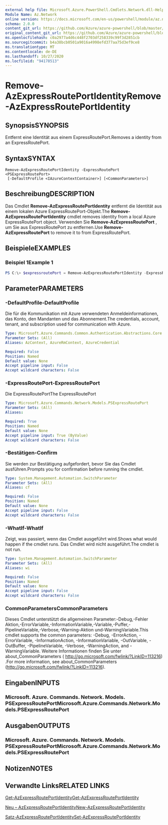 ```yaml
---
external help file: Microsoft.Azure.PowerShell.Cmdlets.Network.dll-Help.xml
Module Name: Az.Network
online version: https://docs.microsoft.com/en-us/powershell/module/az.network/remove-azexpressrouteportidentity
schema: 2.0.0
content_git_url: https://github.com/Azure/azure-powershell/blob/master/src/Network/Network/help/Remove-AzExpressRoutePortIdentity.md
original_content_git_url: https://github.com/Azure/azure-powershell/blob/master/src/Network/Network/help/Remove-AzExpressRoutePortIdentity.md
ms.openlocfilehash: c0a2977a4d6c448f2703df258339c99f3d2851cb
ms.sourcegitcommit: b4a38bcb0501a9016a4998efd377aa75d3ef9ce8
ms.translationtype: MT
ms.contentlocale: de-DE
ms.lasthandoff: 10/27/2020
ms.locfileid: "94178513"
---
```

# <span data-ttu-id="8f9fa-101">Remove-AzExpressRoutePortIdentity</span><span class="sxs-lookup"><span data-stu-id="8f9fa-101">Remove-AzExpressRoutePortIdentity</span></span>

## <span data-ttu-id="8f9fa-102">Synopsis</span><span class="sxs-lookup"><span data-stu-id="8f9fa-102">SYNOPSIS</span></span>
<span data-ttu-id="8f9fa-103">Entfernt eine Identität aus einem ExpressRoutePort.</span><span class="sxs-lookup"><span data-stu-id="8f9fa-103">Removes a identity from an ExpressRoutePort.</span></span>

## <span data-ttu-id="8f9fa-104">Syntax</span><span class="sxs-lookup"><span data-stu-id="8f9fa-104">SYNTAX</span></span>

```
Remove-AzExpressRoutePortIdentity -ExpressRoutePort <PSExpressRoutePort>
 [-DefaultProfile <IAzureContextContainer>] [<CommonParameters>]
```

## <span data-ttu-id="8f9fa-105">Beschreibung</span><span class="sxs-lookup"><span data-stu-id="8f9fa-105">DESCRIPTION</span></span>
<span data-ttu-id="8f9fa-106">Das Cmdlet **Remove-AzExpressRoutePortIdentity** entfernt die Identität aus einem lokalen Azure ExpressRoutePort-Objekt.</span><span class="sxs-lookup"><span data-stu-id="8f9fa-106">The **Remove-AzExpressRoutePortIdentity** cmdlet removes identity from a local Azure ExpressRoutePort object.</span></span> <span data-ttu-id="8f9fa-107">Verwenden Sie **Remove-AzExpressRoutePort** , um Sie aus ExpressRoutePort zu entfernen.</span><span class="sxs-lookup"><span data-stu-id="8f9fa-107">Use **Remove-AzExpressRoutePort** to remove it to from ExpressRoutePort.</span></span>

## <span data-ttu-id="8f9fa-108">Beispiele</span><span class="sxs-lookup"><span data-stu-id="8f9fa-108">EXAMPLES</span></span>

### <span data-ttu-id="8f9fa-109">Beispiel 1</span><span class="sxs-lookup"><span data-stu-id="8f9fa-109">Example 1</span></span>
```powershell
PS C:\> $expressroutePort = Remove-AzExpressRoutePortIdentity -ExpressRoutePort $expressroutePort
```

## <span data-ttu-id="8f9fa-110">Parameter</span><span class="sxs-lookup"><span data-stu-id="8f9fa-110">PARAMETERS</span></span>

### <span data-ttu-id="8f9fa-111">-DefaultProfile</span><span class="sxs-lookup"><span data-stu-id="8f9fa-111">-DefaultProfile</span></span>
<span data-ttu-id="8f9fa-112">Die für die Kommunikation mit Azure verwendeten Anmeldeinformationen, das Konto, den Mandanten und das Abonnement.</span><span class="sxs-lookup"><span data-stu-id="8f9fa-112">The credentials, account, tenant, and subscription used for communication with Azure.</span></span>

```yaml
Type: Microsoft.Azure.Commands.Common.Authentication.Abstractions.Core.IAzureContextContainer
Parameter Sets: (All)
Aliases: AzContext, AzureRmContext, AzureCredential

Required: False
Position: Named
Default value: None
Accept pipeline input: False
Accept wildcard characters: False
```

### <span data-ttu-id="8f9fa-113">-ExpressRoutePort</span><span class="sxs-lookup"><span data-stu-id="8f9fa-113">-ExpressRoutePort</span></span>
<span data-ttu-id="8f9fa-114">Die ExpressRoutePort</span><span class="sxs-lookup"><span data-stu-id="8f9fa-114">The ExpressRoutePort</span></span>

```yaml
Type: Microsoft.Azure.Commands.Network.Models.PSExpressRoutePort
Parameter Sets: (All)
Aliases:

Required: True
Position: Named
Default value: None
Accept pipeline input: True (ByValue)
Accept wildcard characters: False
```

### <span data-ttu-id="8f9fa-115">-Bestätigen</span><span class="sxs-lookup"><span data-stu-id="8f9fa-115">-Confirm</span></span>
<span data-ttu-id="8f9fa-116">Sie werden zur Bestätigung aufgefordert, bevor Sie das Cmdlet ausführen.</span><span class="sxs-lookup"><span data-stu-id="8f9fa-116">Prompts you for confirmation before running the cmdlet.</span></span>

```yaml
Type: System.Management.Automation.SwitchParameter
Parameter Sets: (All)
Aliases: cf

Required: False
Position: Named
Default value: None
Accept pipeline input: False
Accept wildcard characters: False
```

### <span data-ttu-id="8f9fa-117">-WhatIf</span><span class="sxs-lookup"><span data-stu-id="8f9fa-117">-WhatIf</span></span>
<span data-ttu-id="8f9fa-118">Zeigt, was passiert, wenn das Cmdlet ausgeführt wird.</span><span class="sxs-lookup"><span data-stu-id="8f9fa-118">Shows what would happen if the cmdlet runs.</span></span>
<span data-ttu-id="8f9fa-119">Das Cmdlet wird nicht ausgeführt.</span><span class="sxs-lookup"><span data-stu-id="8f9fa-119">The cmdlet is not run.</span></span>

```yaml
Type: System.Management.Automation.SwitchParameter
Parameter Sets: (All)
Aliases: wi

Required: False
Position: Named
Default value: None
Accept pipeline input: False
Accept wildcard characters: False
```

### <span data-ttu-id="8f9fa-120">CommonParameters</span><span class="sxs-lookup"><span data-stu-id="8f9fa-120">CommonParameters</span></span>
<span data-ttu-id="8f9fa-121">Dieses Cmdlet unterstützt die allgemeinen Parameter:-Debug,-Fehler Aktion,-ErrorVariable,-InformationVariable,-Variable,-Puffer,-PipelineVariable,-Verbose,-Warning-Aktion und-WarningVariable.</span><span class="sxs-lookup"><span data-stu-id="8f9fa-121">This cmdlet supports the common parameters: -Debug, -ErrorAction, -ErrorVariable, -InformationAction, -InformationVariable, -OutVariable, -OutBuffer, -PipelineVariable, -Verbose, -WarningAction, and -WarningVariable.</span></span> <span data-ttu-id="8f9fa-122">Weitere Informationen finden Sie unter about_CommonParameters ( http://go.microsoft.com/fwlink/?LinkID=113216) .</span><span class="sxs-lookup"><span data-stu-id="8f9fa-122">For more information, see about_CommonParameters (http://go.microsoft.com/fwlink/?LinkID=113216).</span></span>


## <span data-ttu-id="8f9fa-123">Eingaben</span><span class="sxs-lookup"><span data-stu-id="8f9fa-123">INPUTS</span></span>

### <span data-ttu-id="8f9fa-124">Microsoft. Azure. Commands. Network. Models. PSExpressRoutePort</span><span class="sxs-lookup"><span data-stu-id="8f9fa-124">Microsoft.Azure.Commands.Network.Models.PSExpressRoutePort</span></span>

## <span data-ttu-id="8f9fa-125">Ausgaben</span><span class="sxs-lookup"><span data-stu-id="8f9fa-125">OUTPUTS</span></span>

### <span data-ttu-id="8f9fa-126">Microsoft. Azure. Commands. Network. Models. PSExpressRoutePort</span><span class="sxs-lookup"><span data-stu-id="8f9fa-126">Microsoft.Azure.Commands.Network.Models.PSExpressRoutePort</span></span>

## <span data-ttu-id="8f9fa-127">Notizen</span><span class="sxs-lookup"><span data-stu-id="8f9fa-127">NOTES</span></span>

## <span data-ttu-id="8f9fa-128">Verwandte Links</span><span class="sxs-lookup"><span data-stu-id="8f9fa-128">RELATED LINKS</span></span>
[<span data-ttu-id="8f9fa-129">Get-AzExpressRoutePortIdentity</span><span class="sxs-lookup"><span data-stu-id="8f9fa-129">Get-AzExpressRoutePortIdentity</span></span>](./Get-AzExpressRoutePortIdentity.md)

[<span data-ttu-id="8f9fa-130">Neu – AzExpressRoutePortIdentity</span><span class="sxs-lookup"><span data-stu-id="8f9fa-130">New-AzExpressRoutePortIdentity</span></span>](./New-AzExpressRoutePortIdentity.md)

[<span data-ttu-id="8f9fa-131">Satz-AzExpressRoutePortIdentity</span><span class="sxs-lookup"><span data-stu-id="8f9fa-131">Set-AzExpressRoutePortIdentity</span></span>](./Set-AzExpressRoutePortIdentity.md)

